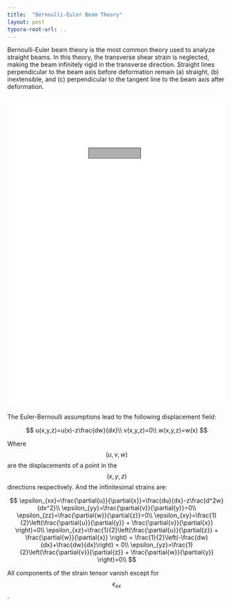 ```yaml
---
title:  "Bernoulli-Euler Beam Theory"
layout: post
typora-root-url: ..
---
```

Bernoulli-Euler beam theory is the most common theory used to analyze straight beams. In this theory, the transverse shear strain is neglected, making the beam infinitely rigid in the transverse direction. Straight lines perpendicular to the beam axis before deformation remain (a) straight, (b) inextensible, and (c) perpendicular to the tangent line to the beam axis after deformation.

![beam](/img/beam/beam.svg)

The Euler-Bernoulli assumptions lead to the following displacement field:

$$
u(x,y,z)=u(x)-z\frac{dw}{dx}\\
v(x,y,z)=0\\
w(x,y,z)=w(x)
$$


Where $$(u,v,w)$$ are the displacements of a point in the $$(x,y,z)$$ directions respectively. And the infinitesimal strains are:


$$
\epsilon_{xx}=\frac{\partial{u}}{\partial{x}}=\frac{du}{dx}-z\frac{d^2w}{dx^2}\\
\epsilon_{yy}=\frac{\partial{v}}{\partial{y}}=0\\
\epsilon_{zz}=\frac{\partial{w}}{\partial{z}}=0\\
\epsilon_{xy}=\frac{1}{2}\left(\frac{\partial{u}}{\partial{y}} + \frac{\partial{v}}{\partial{x}} \right)=0\\
\epsilon_{xz}=\frac{1}{2}\left(\frac{\partial{u}}{\partial{z}} + \frac{\partial{w}}{\partial{x}} \right) = \frac{1}{2}\left(-\frac{dw}{dx}+\frac{dw}{dx}\right) = 0\\
\epsilon_{yz}=\frac{1}{2}\left(\frac{\partial{v}}{\partial{z}} + \frac{\partial{w}}{\partial{y}} \right)=0\\
$$

All components of the strain tensor vanish except for $$\epsilon_{xx}$$. 
